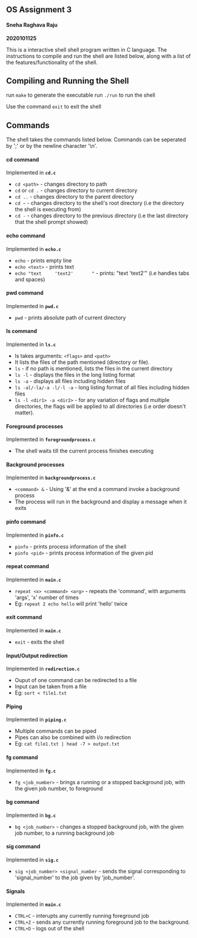 ## OS Assignment 3
#### Sneha Raghava Raju 
**2020101125**
<br>

This is a interactive shell shell program written in C language. The instructions to compile and run the shell are listed below, along with a list of the features/functionality of the shell.

## Compiling and Running the Shell

run `make` to generate the executable
run `./run` to run the shell

Use the command `exit` to exit the shell

## Commands

The shell takes the commands listed below. Commands can be seperated by ';' or by the newline character '\n'.

#### cd command
Implemented in **`cd.c`**

- `cd <path>` - changes directory to  path
- `cd` or `cd .` - changes directory to current directory
- `cd ..` - changes directory to the parent directory
- `cd ~` - changes directory to the shell's root directory (i.e the directory the shell is executing from)
- `cd -` - changes directory to the previous directory (i.e the last directory that the shell prompt showed)

#### echo command
Implemented in **`echo.c`**

- `echo` - prints empty line
- `echo <text>` - prints text
- `echo "text     'text2'       "`  - prints:  "text 'text2'"  (i.e handles tabs and spaces)

#### pwd command
Implemented in **`pwd.c`**

- `pwd` - prints absolute path of current directory

#### ls command

Implemented in **`ls.c`**

-  ls takes arguments:  `<flags>` and `<path>` 
- It lists the files of the path mentioned (directory or file). 
- `ls` - if no path is mentioned, lists the files in the current directory
- `ls -l` - displays the files in the long listing format
- `ls -a` - displays all files including hidden files
- `ls -al/-la/-a -l/-l -a` - long listing format of all files including hidden files
- `ls -l <dir1> -a <dir2>` - for any variation of flags and multiple directories, the flags will be applied to all directories (i.e order doesn't matter).

#### Foreground processes
Implemented in **`foregroundprocess.c`**

- The shell waits till the current process finishes executing

#### Background processes
Implemented in **`backgroundprocess.c`**

- `<command> &`  - Using '&' at the end a command invoke a background process
- The process will run in the background and display a message when it exits

#### pinfo command
Implemented in **`pinfo.c`**

- `pinfo` - prints process information of the shell
- `pinfo <pid>` - prints process information of the given pid

#### repeat command
Implemented in **`main.c`**

- `repeat <x> <command> <arg>` - repeats the 'command', with arguments 'args', 'x' number of times
- Eg: `repeat 2 echo hello` will print 'hello' twice

#### exit command
Implemented in **`main.c`**

- `exit` - exits the shell

#### Input/Output redirection
Implemented in **`redirection.c`**

- Ouput of one command can be redirected to a file
- Input can be taken from a file
- Eg: `sort < file1.txt` 

#### Piping
Implemented in **`piping.c`**

- Multiple commands can be piped
- Pipes can also be combined with i/o redirection
- Eg: `cat file1.txt | head -7 > output.txt`

#### fg command
Implemented in **`fg.c`**

- `fg <job_number>` - brings a running or a stopped background job, with the given job number, to foreground

#### bg command
Implemented in **`bg.c`**

- `bg <job_number>` - changes a stopped background job, with the given job number, to a running background job

#### sig command
Implemented in **`sig.c`**

- `sig <job_number> <signal_number` - sends the signal corresponding to 'signal_number' to the job given by 'job_number'.

#### Signals
Implemented in **`main.c`**

- `CTRL+C` - interupts any currently running foreground job
- `CTRL+Z` - sends any currently running foreground job to the background.
-  `CTRL+D` - logs out of the shell

